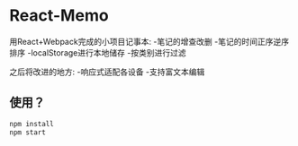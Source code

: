 # React-Memo
  用React+Webpack完成的小项目记事本:
  -笔记的增查改删
  -笔记的时间正序逆序排序
  -localStorage进行本地储存
  -按类别进行过滤
 
 之后将改进的地方:
 -响应式适配各设备
 -支持富文本编辑
 
##  使用？
 ``` bash
 npm install
 npm start
 ``` 
